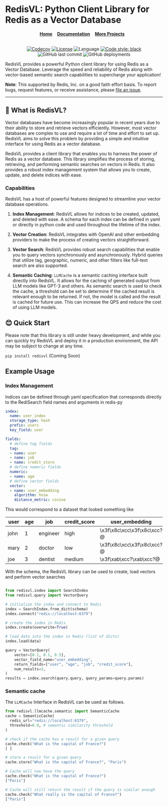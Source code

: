 # RedisVL: Python Client Library for Redis as a Vector Database

<div align="center">
<div display="inline-block">
    <a href="https://github.com/RedisVentures/RedisVL"><b>Home</b></a>&nbsp;&nbsp;&nbsp;
    <a href="https://www.redisvl.com"><b>Documentation</b></a>&nbsp;&nbsp;&nbsp;
    <a href="https://github.com/RedisVentures"><b>More Projects</b></a>&nbsp;&nbsp;&nbsp;
  </div>
    <br />
</div>


<div align="center">

[![Codecov](https://img.shields.io/codecov/c/github/RedisVentures/RedisVL/dev?label=Codecov&logo=codecov&token=E30WxqBeJJ)](https://codecov.io/gh/RedisVentures/RedisVL)
[![License](https://img.shields.io/badge/License-BSD-3--blue.svg)](https://opensource.org/licenses/mit/)
![Language](https://img.shields.io/github/languages/top/RedisVentures/RedisVL)
[![Code style: black](https://img.shields.io/badge/code%20style-black-000000.svg)](https://github.com/psf/black)
![GitHub last commit](https://img.shields.io/github/last-commit/RedisVentures/RedisVL)
![GitHub deployments](https://img.shields.io/github/deployments/RedisVentures/RedisVL/github-pages?label=doc%20build)

</div>

RedisVL provides a powerful Python client library for using Redis as a Vector Database. Leverage the speed and reliability of Redis along with vector-based semantic search capabilities to supercharge your application!

**Note**: This supported by Redis, Inc. on a good faith effort basis. To report bugs, request features, or receive assistance, please [file an issue](https://github.com/RedisVentures/redisvl/issues).


------------


## 🚀 What is RedisVL?

Vector databases have become increasingly popular in recent years due to their ability to store and retrieve vectors efficiently. However, most vector databases are complex to use and require a lot of time and effort to set up. RedisVL aims to solve this problem by providing a simple and intuitive interface for using Redis as a vector database.

RedisVL provides a client library that enables you to harness the power of Redis as a vector database. This library simplifies the process of storing, retrieving, and performing semantic searches on vectors in Redis. It also provides a robust index management system that allows you to create, update, and delete indices with ease.


### Capabilities

RedisVL has a host of powerful features designed to streamline your vector database operations.

1. **Index Management**: RedisVL allows for indices to be created, updated, and deleted with ease. A schema for each index can be defined in yaml or directly in python code and used throughout the lifetime of the index.

2. **Vector Creation**: RedisVL integrates with OpenAI and other embedding providers to make the process of creating vectors straightforward.

3. **Vector Search**: RedisVL provides robust search capabilities that enable you to query vectors synchronously and asynchronously. Hybrid queries that utilize tag, geographic, numeric, and other filters like full-text search are also supported.

4. **Semantic Caching**: ``LLMCache`` is a semantic caching interface built directly into RedisVL. It allows for the caching of generated output from LLM models like GPT-3 and others. As semantic search is used to check the cache, a threshold can be set to determine if the cached result is relevant enough to be returned. If not, the model is called and the result is cached for future use. This can increase the QPS and reduce the cost of using LLM models.


## 😊 Quick Start

Please note that this library is still under heavy development, and while you can quickly try RedisVL and deploy it in a production environment, the API may be subject to change at any time.

`pip install redisvl` (Coming Soon)

## Example Usage

### Index Management

Indices can be defined through yaml specification that corresponds directly to the RediSearch field names and arguments in redis-py

```yaml
index:
  name: user_index
  storage_type: hash
  prefix: users
  key_field: user

fields:
  # define tag fields
  tag:
  - name: user
  - name: job
  - name: credit_store
  # define numeric fields
  numeric:
  - name: age
  # define vector fields
  vector:
  - name: user_embedding
    algorithm: hnsw
    distance_metric: cosine
```

This would correspond to a dataset that looked something like

| user  | age |     job    | credit_score |           user_embedding          |
|-------|-----|------------|--------------|-----------------------------------|
| john  |  1  |  engineer  |     high     | \x3f\x8c\xcc\x3f\x8c\xcc?@         |
| mary  |  2  |   doctor   |     low      | \x3f\x8c\xcc\x3f\x8c\xcc?@         |
|  joe  |  3  |  dentist   |    medium    | \x3f\xab\xcc?\xab\xcc?@         |


With the schema, the RedisVL library can be used to create, load vectors and perform vector searches
```python

from redisvl.index import SearchIndex
from redisvl.query import VectorQuery

# initialize the index and connect to Redis
index = SearchIndex.from_dict(schema)
index.connect("redis://localhost:6379")

# create the index in Redis
index.create(overwrite=True)

# load data into the index in Redis (list of dicts)
index.load(data)

query = VectorQuery(
    vector=[0.1, 0.1, 0.5],
    vector_field_name="user_embedding",
    return_fields=["user", "age", "job", "credit_score"],
    num_results=3,
)
results = index.search(query.query, query_params=query.params)

```

### Semantic cache

The ``LLMCache`` Interface in RedisVL can be used as follows.

```python
from redisvl.llmcache.semantic import SemanticCache
cache = SemanticCache(
  redis_url="redis://localhost:6379",
  threshold=0.9, # semantic similarity threshold
)

# check if the cache has a result for a given query
cache.check("What is the capital of France?")
[ ]

# store a result for a given query
cache.store("What is the capital of France?", "Paris")

# Cache will now have the query
cache.check("What is the capital of France?")
["Paris"]

# Cache will still return the result if the query is similar enough
cache.check("What really is the capital of France?")
["Paris"]
```



